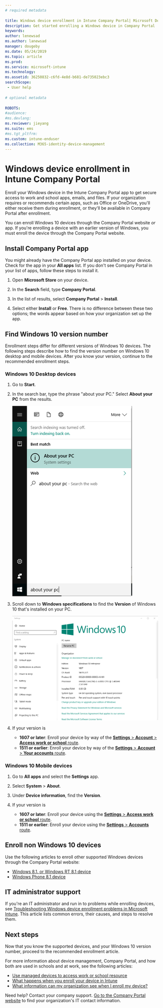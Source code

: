 ```yaml
---
# required metadata

title: Windows device enrollment in Intune Company Portal| Microsoft Docs
description: Get started enrolling a Windows device in Company Portal
keywords:
author: lenewsad
ms.author: lanewsad
manager: dougeby
ms.date: 05/24/2019
ms.topic: article
ms.prod:
ms.service: microsoft-intune
ms.technology:
ms.assetid: 36250832-c6fd-4e8d-b681-de735023ebc3
searchScope:
 - User help

# optional metadata

ROBOTS:   
#audience:
#ms.devlang:
ms.reviewer: jieyang
ms.suite: ems
#ms.tgt_pltfrm:
ms.custom: intune-enduser
ms.collection: M365-identity-device-management
---
```


# Windows device enrollment in Intune Company Portal  

Enroll your Windows device in the Intune Company Portal app to get secure access to work and school apps, emails, and files. If your organization requires or recommends certain apps, such as Office or OneDrive, you'll either receive them during enrollment, or they'll be available in Company Portal after enrollment.  

You can enroll Windows 10 devices through the Company Portal website *or* app. If you're enrolling a device with an earlier version of Windows, you must enroll the device through the Company Portal website.  

## Install Company Portal app  
You might already have the Company Portal app installed on your device. Check for the app in your __All apps__ list.  If you don't see Company Portal in your list of apps, follow these steps to install it.  

1. Open **Microsoft Store** on your device.

2. In the **Search** field, type **Company Portal**.

3. In the list of results, select **Company Portal** > **Install**.

4. Select either **Install** or **Free**. There is no difference between these two options; the words appear based on how your organization set up the app.  

## Find Windows 10 version number  
Enrollment steps differ for different versions of Windows 10 devices. The following steps describe how to find the version number on Windows 10 desktop and mobile devices. After you know your version, continue to the recommended enrollment steps.  

### Windows 10 Desktop devices  

1. Go to **Start**.

2. In the search bar, type the phrase "about your PC." Select __About your PC__ from the results.  


   ![search settings for about your pc](media/searching_for_about_your_pc.png)  

3. Scroll down to **Windows specifications** to find the **Version** of Windows 10 that's installed on your PC.  


   ![Windows 10 Desktop About Your PC](media/settings_about_pc.png)  

4. If your version is  

    *  __1607 or later__: Enroll your device by way of the [**Settings** > **Account** > **Access work or school** route](enroll-windows-10-device.md#enroll-windows-10-version-1607-and-later-device).   
    * __1511 or earlier__: Enroll your device by way of the [**Settings** > **Account** > **Your accounts** route](enroll-windows-10-device.md#enroll-windows-10-version-1511-and-earlier-device).  

### Windows 10 Mobile devices

1. Go to __All apps__ and select the __Settings__ app.
2. Select __System__ > __About__.
3. Under __Device information__, find the __Version__.  
4. If your version is  

    *  __1607 or later__: Enroll your device using the [**Settings** > **Access work or school** route](enroll-windows-10-device.md#enroll-windows-10-version-1607-and-later-device).   
    * __1511 or earlier__: Enroll your device using the [**Settings** > **Accounts** route](enroll-windows-10-device.md#enroll-windows-10-version-1511-and-earlier-device).  

## Enroll non Windows 10 devices  
Use the following articles to enroll other supported Windows devices through the Company Portal website:   
* [Windows 8.1. or Windows RT 8.1 device](enroll-your-W81-or-rt81-windows.md)  
* [Windows Phone 8.1 device](enroll-your-wp81-windows.md)    

## IT administrator support  
If you're an IT administrator and run in to problems while enrolling devices, see [Troubleshooting Windows device enrollment problems in Microsoft Intune](https://support.microsoft.com/help/4469913). This article lists common errors, their causes, and steps to resolve them.  

## Next steps  
Now that you know the supported devices, and your Windows 10 version number, proceed to the recommended enrollment article.  
 
For more information about device management, Company Portal, and how both are used in schools and at work, see the following articles:  
* [Use managed devices to access work or school resource](use-managed-devices-to-get-work-done.md)  
* [What happens when you enroll your device in Intune](what-happens-if-you-install-the-company-portal-app-and-enroll-your-device-in-intune-windows.md)  
* [What information can my organization see when I enroll my device?](what-info-can-your-company-see-when-you-enroll-your-device-in-intune.md)  

Need help? Contact your company support. [Go to the Company Portal website](https://go.microsoft.com/fwlink/?linkid=2010980) to find your organization's IT contact information.  
